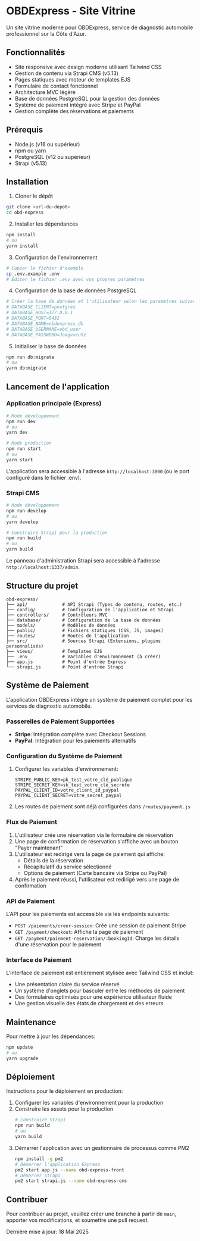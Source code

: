 # OBDExpress - Site Vitrine

Un site vitrine moderne pour OBDExpress, service de diagnostic automobile professionnel sur la Côte d'Azur.

## Fonctionnalités

- Site responsive avec design moderne utilisant Tailwind CSS
- Gestion de contenu via Strapi CMS (v5.13)
- Pages statiques avec moteur de templates EJS
- Formulaire de contact fonctionnel
- Architecture MVC légère
- Base de données PostgreSQL pour la gestion des données
- Système de paiement intégré avec Stripe et PayPal
- Gestion complète des réservations et paiements

## Prérequis

- Node.js (v16 ou supérieur)
- npm ou yarn
- PostgreSQL (v12 ou supérieur)
- Strapi (v5.13)

## Installation

1. Cloner le dépôt
```bash
git clone <url-du-depot>
cd obd-express
```

2. Installer les dépendances
```bash
npm install
# ou
yarn install
```

3. Configuration de l'environnement
```bash
# Copier le fichier d'exemple
cp .env.example .env
# Éditer le fichier .env avec vos propres paramètres
```

4. Configuration de la base de données PostgreSQL
```bash
# Créer la base de données et l'utilisateur selon les paramètres suivants:
# DATABASE_CLIENT=postgres
# DATABASE_HOST=127.0.0.1
# DATABASE_PORT=5432
# DATABASE_NAME=obdexpress_db
# DATABASE_USERNAME=obd_user
# DATABASE_PASSWORD=Joagvxcu9z
```

5. Initialiser la base de données
```bash
npm run db:migrate
# ou
yarn db:migrate
```

## Lancement de l'application

### Application principale (Express)
```bash
# Mode développement
npm run dev
# ou
yarn dev

# Mode production
npm run start
# ou
yarn start
```

L'application sera accessible à l'adresse `http://localhost:3000` (ou le port configuré dans le fichier .env).

### Strapi CMS
```bash
# Mode développement
npm run develop
# ou
yarn develop

# Construire Strapi pour la production
npm run build
# ou 
yarn build
```

Le panneau d'administration Strapi sera accessible à l'adresse `http://localhost:1337/admin`.

## Structure du projet

```
obd-express/
├── api/             # API Strapi (Types de contenu, routes, etc.)
├── config/          # Configuration de l'application et Strapi
├── controllers/     # Contrôleurs MVC
├── database/        # Configuration de la base de données
├── models/          # Modèles de données
├── public/          # Fichiers statiques (CSS, JS, images)
├── routes/          # Routes de l'application
├── src/             # Sources Strapi (Extensions, plugins personnalisés)
├── views/           # Templates EJS
├── .env             # Variables d'environnement (à créer)
├── app.js           # Point d'entrée Express
└── strapi.js        # Point d'entrée Strapi
```

## Système de Paiement

L'application OBDExpress intègre un système de paiement complet pour les services de diagnostic automobile.

### Passerelles de Paiement Supportées

- **Stripe**: Intégration complète avec Checkout Sessions
- **PayPal**: Intégration pour les paiements alternatifs

### Configuration du Système de Paiement

1. Configurer les variables d'environnement:
   ```
   STRIPE_PUBLIC_KEY=pk_test_votre_clé_publique
   STRIPE_SECRET_KEY=sk_test_votre_clé_secrète
   PAYPAL_CLIENT_ID=votre_client_id_paypal
   PAYPAL_CLIENT_SECRET=votre_secret_paypal
   ```

2. Les routes de paiement sont déjà configurées dans `/routes/payment.js`

### Flux de Paiement

1. L'utilisateur crée une réservation via le formulaire de réservation
2. Une page de confirmation de réservation s'affiche avec un bouton "Payer maintenant"
3. L'utilisateur est redirigé vers la page de paiement qui affiche:
   - Détails de la réservation
   - Récapitulatif du service sélectionné
   - Options de paiement (Carte bancaire via Stripe ou PayPal)
4. Après le paiement réussi, l'utilisateur est redirigé vers une page de confirmation

### API de Paiement

L'API pour les paiements est accessible via les endpoints suivants:

- `POST /paiements/creer-session`: Crée une session de paiement Stripe
- `GET /payment/checkout`: Affiche la page de paiement
- `GET /payment/paiement-reservation/:bookingId`: Charge les détails d'une réservation pour le paiement

### Interface de Paiement

L'interface de paiement est entièrement stylisée avec Tailwind CSS et inclut:

- Une présentation claire du service réservé
- Un système d'onglets pour basculer entre les méthodes de paiement
- Des formulaires optimisés pour une expérience utilisateur fluide
- Une gestion visuelle des états de chargement et des erreurs

## Maintenance

Pour mettre à jour les dépendances:
```bash
npm update
# ou
yarn upgrade
```

## Déploiement

Instructions pour le déploiement en production:

1. Configurer les variables d'environnement pour la production
2. Construire les assets pour la production
   ```bash
   # Construire Strapi
   npm run build
   # ou
   yarn build
   ```
3. Démarrer l'application avec un gestionnaire de processus comme PM2
   ```bash
   npm install -g pm2
   # Démarrer l'application Express
   pm2 start app.js --name obd-express-front
   # Démarrer Strapi
   pm2 start strapi.js --name obd-express-cms
   ```

## Contribuer

Pour contribuer au projet, veuillez créer une branche à partir de `main`, apporter vos modifications, et soumettre une pull request.

Dernière mise à jour: 18 Mai 2025